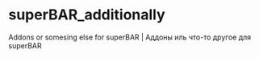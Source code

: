 # superBAR_additionally
Addons or somesing else for superBAR | Аддоны иль что-то другое для superBAR
